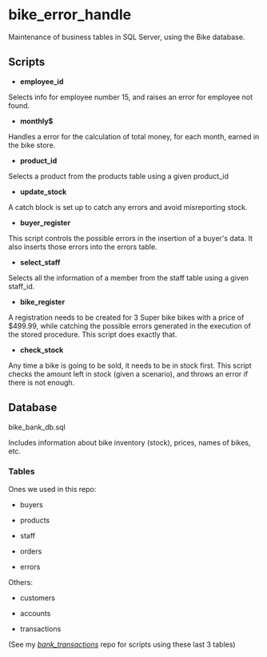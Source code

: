 # bike_error_handle
Maintenance of business tables in SQL Server, using the Bike database. 

## Scripts

- **employee_id**

Selects info for employee number 15, and raises an error for employee not found. 

- **monthly$**

Handles a error for the calculation of total money, for each month, earned in the bike store. 

- **product_id**

Selects a product from the products table using a given product_id

- **update_stock**

A catch block is set up to catch any errors and avoid misreporting stock.

- **buyer_register**

This script controls the possible errors in the insertion of a buyer's data. 
It also inserts those errors into the errors table.

- **select_staff**

 Selects all the information of a member from the staff table using a given staff_id. 
 
- **bike_register**
 
A registration needs to be created for 3 Super bike bikes with a price of $499.99, 
while catching the possible errors generated in the execution of the stored procedure. This script does exactly that.

- **check_stock**

Any time a bike is going to be sold, it needs to be in stock first. 
This script checks the amount left in stock (given a scenario), and throws an error if there is not enough.



## Database 

bike_bank_db.sql

Includes information about bike inventory (stock), prices, names of bikes, etc.

### Tables 

Ones we used in this repo:

- buyers

- products

- staff

- orders

- errors

Others:

- customers

- accounts

- transactions

(See my [*bank_transactions*](https://github.com/kellyav/bank_transactions/) repo for scripts using these last 3 tables)
